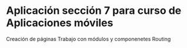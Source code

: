 <h1>Aplicación sección 7 para curso de Aplicaciones móviles</h1>

Creación de páginas
Trabajo con módulos y componenetes 
Routing

